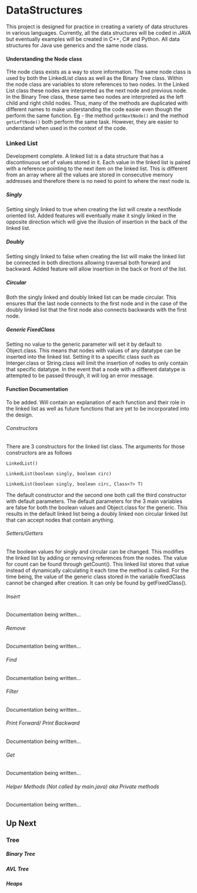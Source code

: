 # DataStructures

This project is designed for practice in creating a variety of data structures in various languages. Currently, all the data structures will be coded in JAVA but eventually examples will be created in C++, C# and Python. All data structures for Java use generics and the same node class.

#### Understanding the Node class

THe node class exists as a way to store information. The same node class is used by both the LinkedList class as well as the Binary Tree class. Within the node class are variables to store references to two nodes. In the Linked List class these nodes are interpreted as the next node and previous node. In the Binary Tree class, these same two nodes are interpreted as the left child and right child nodes. Thus, many of the methods are duplicated with different names to make understanding the code easier even though the perform the same function. Eg - the method `getNextNode()` and the method `getLeftNode()` both perform the same task. However, they are easier to understand when used in the context of the code.

### Linked List

Development complete.
A linked list is a data structure that has a discontinuous set of values stored in it. Each value in the linked list is paired with a reference pointing to the next item on the linked list. This is different from an array where all the values are stored in consecutive memory addresses and therefore there is no need to point to where the next node is. 

##### Singly

Setting singly linked to true when creating the list will create a nextNode oriented list. Added features will eventually make it singly linked in the opposite direction which will give the illusion of insertion in the back of the linked list.

##### Doubly

Setting singly linked to false when creating the list will make the linked list be connected in both directions allowing traversal both forward and backward. Added feature will allow insertion in the back or front of the list.

##### Circular

Both the singly linked and doubly linked list can be made circular. This ensures that the last node connects to the first node and in the case of the doubly linked list that the first node also connects backwards with the first node.

##### Generic <T> FixedClass

Setting no value to the generic parameter will set it by default to Object.class. This means that nodes with values of any datatype can be inserted into the linked list. Setting it to a specific class such as Interger.class or String.class will limit the insertion of nodes to only contain that specific datatype. In the event that a node with a different datatype is attempted to be passed through, it will log an error message.

#### Function Documentation

To be added. Will contain an explanation of each function and their role in the linked list as well as future functions that are yet to be incorporated into the design.

###### Constructors
There are 3 constructors for the linked list class. The arguments for those constructors are as follows

`LinkedList()`

`LinkedList(boolean singly, boolean circ)`

`LinkedList(boolean singly, boolean circ, Class<?> T)`

The default constructor and the second one both call the third constructor with default parameters. The default parameters for the 3 main variables are false for both the boolean values and Object.class for the generic. This results in the default linked list being a doubly linked non circular linked list that can accept nodes that contain anything. 

###### Setters/Getters

The boolean values for singly and circular can be changed. This modifies the linked list by adding or removing references from the nodes. The value for count can be found through getCount(). This linked list stores that value instead of dynamically calculating it each time the method is called. For the time being, the value of the generic class <T> stored in the variable fixedClass cannot be changed after creation. It can only be found by getFixedClass(). 
  
###### Insert

Documentation being written...

###### Remove

Documentation being written...

###### Find

Documentation being written...

###### Filter

Documentation being written...

###### Print Forward/ Print Backward

Documentation being written...

###### Get

Documentation being written...

###### Helper Methods (Not called by main.java) aka Private methods

Documentation being written...

## Up Next

### Tree

##### Binary Tree

##### AVL Tree

##### Heaps
